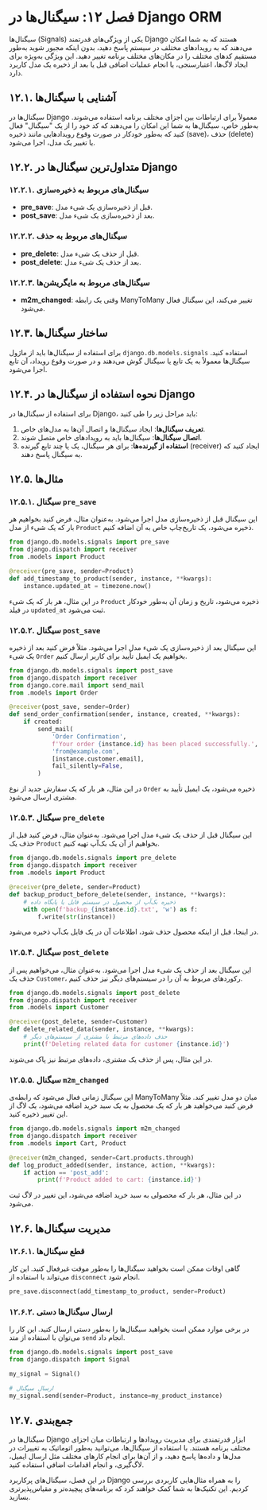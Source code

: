# فصل ۱۲: سیگنال‌ها در Django ORM

سیگنال‌ها (Signals) یکی از ویژگی‌های قدرتمند Django هستند که به شما امکان می‌دهند که به رویدادهای مختلف در سیستم پاسخ دهید، بدون اینکه مجبور شوید به‌طور مستقیم کدهای مختلف را در مکان‌های مختلف برنامه تغییر دهید. این ویژگی به‌ویژه برای ایجاد لاگ‌ها، اعتبارسنجی، یا انجام عملیات اضافی قبل یا بعد از ذخیره یک مدل کاربرد دارد.

## ۱۲.۱. آشنایی با سیگنال‌ها

سیگنال‌ها در Django معمولاً برای ارتباطات بین اجزای مختلف برنامه استفاده می‌شوند. به‌طور خاص، سیگنال‌ها به شما این امکان را می‌دهند که کد خود را از یک "سیگنال" فعال کنید که به‌طور خودکار در صورت وقوع رویدادهایی مانند ذخیره (save)، حذف (delete) یا تغییر یک مدل، اجرا می‌شود.

## ۱۲.۲. متداول‌ترین سیگنال‌ها در Django

### ۱۲.۲.۱. سیگنال‌های مربوط به ذخیره‌سازی

- **pre_save**: قبل از ذخیره‌سازی یک شیء مدل.
- **post_save**: بعد از ذخیره‌سازی یک شیء مدل.

### ۱۲.۲.۲. سیگنال‌های مربوط به حذف

- **pre_delete**: قبل از حذف یک شیء مدل.
- **post_delete**: بعد از حذف یک شیء مدل.

### ۱۲.۲.۳. سیگنال‌های مربوط به مایگریشن‌ها

- **m2m_changed**: وقتی یک رابطه ManyToMany تغییر می‌کند، این سیگنال فعال می‌شود.

## ۱۲.۳. ساختار سیگنال‌ها

برای استفاده از سیگنال‌ها باید از ماژول `django.db.models.signals` استفاده کنید. سیگنال‌ها معمولاً به یک تابع یا سیگنال گوش می‌دهند و در صورت وقوع رویداد، آن تابع اجرا می‌شود.

## ۱۲.۴. نحوه استفاده از سیگنال‌ها در Django

برای استفاده از سیگنال‌ها در Django، باید مراحل زیر را طی کنید:

1. **تعریف سیگنال‌ها**: ایجاد سیگنال‌ها و اتصال آن‌ها به مدل‌های خاص.
2. **اتصال سیگنال‌ها**: سیگنال‌ها باید به رویدادهای خاص متصل شوند.
3. **استفاده از گیرنده‌ها**: برای هر سیگنال، یک یا چند تابع گیرنده (receiver) ایجاد کنید که به سیگنال پاسخ دهند.

## ۱۲.۵. مثال‌ها

### ۱۲.۵.۱. سیگنال `pre_save`

این سیگنال قبل از ذخیره‌سازی مدل اجرا می‌شود. به‌عنوان مثال، فرض کنید بخواهیم هر بار که یک شیء از مدل `Product` ذخیره می‌شود، یک تاریخ‌چاپ خاص به آن اضافه کنیم.

```python
from django.db.models.signals import pre_save
from django.dispatch import receiver
from .models import Product

@receiver(pre_save, sender=Product)
def add_timestamp_to_product(sender, instance, **kwargs):
    instance.updated_at = timezone.now()
```

در این مثال، هر بار که یک شیء `Product` ذخیره می‌شود، تاریخ و زمان آن به‌طور خودکار در فیلد `updated_at` ثبت می‌شود.

### ۱۲.۵.۲. سیگنال `post_save`

این سیگنال بعد از ذخیره‌سازی یک شیء مدل اجرا می‌شود. مثلاً فرض کنید بعد از ذخیره یک شیء `Order` بخواهیم یک ایمیل تأیید برای کاربر ارسال کنیم.

```python
from django.db.models.signals import post_save
from django.dispatch import receiver
from django.core.mail import send_mail
from .models import Order

@receiver(post_save, sender=Order)
def send_order_confirmation(sender, instance, created, **kwargs):
    if created:
        send_mail(
            'Order Confirmation',
            f'Your order {instance.id} has been placed successfully.',
            'from@example.com',
            [instance.customer.email],
            fail_silently=False,
        )
```

در این مثال، هر بار که یک سفارش جدید از نوع `Order` ذخیره می‌شود، یک ایمیل تأیید به مشتری ارسال می‌شود.

### ۱۲.۵.۳. سیگنال `pre_delete`

این سیگنال قبل از حذف یک شیء مدل اجرا می‌شود. به‌عنوان مثال، فرض کنید قبل از حذف یک `Product` بخواهیم از آن یک بک‌آپ تهیه کنیم.

```python
from django.db.models.signals import pre_delete
from django.dispatch import receiver
from .models import Product

@receiver(pre_delete, sender=Product)
def backup_product_before_delete(sender, instance, **kwargs):
    # ذخیره بک‌آپ از محصول در سیستم فایل یا پایگاه داده
    with open(f'backup_{instance.id}.txt', 'w') as f:
        f.write(str(instance))
```

در اینجا، قبل از اینکه محصول حذف شود، اطلاعات آن در یک فایل بک‌آپ ذخیره می‌شود.

### ۱۲.۵.۴. سیگنال `post_delete`

این سیگنال بعد از حذف یک شیء مدل اجرا می‌شود. به‌عنوان مثال، می‌خواهیم پس از حذف یک `Customer`، رکوردهای مربوط به آن را در سیستم‌های دیگر نیز حذف کنیم.

```python
from django.db.models.signals import post_delete
from django.dispatch import receiver
from .models import Customer

@receiver(post_delete, sender=Customer)
def delete_related_data(sender, instance, **kwargs):
    # حذف داده‌های مرتبط با مشتری از سیستم‌های دیگر
    print(f'Deleting related data for customer {instance.id}')
```

در این مثال، پس از حذف یک مشتری، داده‌های مرتبط نیز پاک می‌شوند.

### ۱۲.۵.۵. سیگنال `m2m_changed`

این سیگنال زمانی فعال می‌شود که رابطه‌ی ManyToMany میان دو مدل تغییر کند. مثلاً فرض کنید می‌خواهید هر بار که یک محصول به یک سبد خرید اضافه می‌شود، یک لاگ از این تغییر ذخیره کنید.

```python
from django.db.models.signals import m2m_changed
from django.dispatch import receiver
from .models import Cart, Product

@receiver(m2m_changed, sender=Cart.products.through)
def log_product_added(sender, instance, action, **kwargs):
    if action == 'post_add':
        print(f'Product added to cart: {instance.id}')
```

در این مثال، هر بار که محصولی به سبد خرید اضافه می‌شود، این تغییر در لاگ ثبت می‌شود.

## ۱۲.۶. مدیریت سیگنال‌ها

### ۱۲.۶.۱. قطع سیگنال‌ها

گاهی اوقات ممکن است بخواهید سیگنال‌ها را به‌طور موقت غیرفعال کنید. این کار می‌تواند با استفاده از `disconnect` انجام شود.

```python
pre_save.disconnect(add_timestamp_to_product, sender=Product)
```

### ۱۲.۶.۲. ارسال سیگنال‌ها دستی

در برخی موارد ممکن است بخواهید سیگنال‌ها را به‌طور دستی ارسال کنید. این کار را می‌توان با استفاده از متد `send` انجام داد.

```python
from django.db.models.signals import post_save
from django.dispatch import Signal

my_signal = Signal()

# ارسال سیگنال
my_signal.send(sender=Product, instance=my_product_instance)
```

## ۱۲.۷. جمع‌بندی

سیگنال‌ها در Django ابزار قدرتمندی برای مدیریت رویدادها و ارتباطات میان اجزای مختلف برنامه هستند. با استفاده از سیگنال‌ها، می‌توانید به‌طور اتوماتیک به تغییرات در مدل‌ها و داده‌ها پاسخ دهید، و از آن‌ها برای انجام کارهای مختلف مثل ارسال ایمیل، لاگ‌گیری، و انجام اقدامات اضافی استفاده کنید.

در این فصل، سیگنال‌های پرکاربرد Django را به همراه مثال‌هایی کاربردی بررسی کردیم. این تکنیک‌ها به شما کمک خواهند کرد که برنامه‌های پیچیده‌تر و مقیاس‌پذیرتری بسازید.
